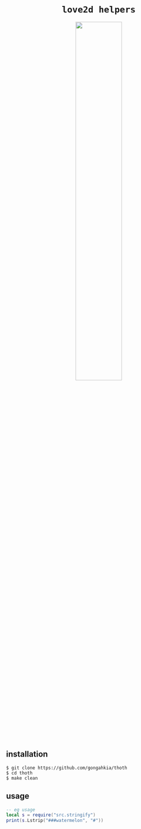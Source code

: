 <h1 align='center'><code>love2d helpers</code></h1>
<p align='center'>
<img src='https://github.com/gongahkia/thoth/assets/117062305/276628d5-aefa-442c-ad3e-5df51b4357b3' width=50% height=50%></img>
</p>

## installation

```console
$ git clone https://github.com/gongahkia/thoth
$ cd thoth
$ make clean
```

## usage

```lua
-- eg usage
local s = require("src.stringify")
print(s.Lstrip("###watermelon", "#"))
```